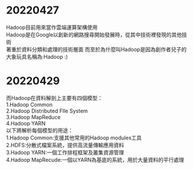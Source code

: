 # 20220427
Hadoop目前用來當作雲端運算架構使用<br>
Hadoop是在Google以創新的網路搜尋開始發展時，從其中技術裡發現的其他技術<br>
著重於資料分類和處理的技術層面
而至於為什麼叫Hadoop是因為創作者兒子的大象玩具名稱為:Hadoop :)<br>
# 20220429
而Hadoop在資料解剖上主要有四個模型：<br>
1.Hadoop Common<br>
2.Hadoop Distributed FIle System<br>
3.Hadoop MapReduce<br>
4.Hadoop YARN<br>
以下將解析每個模型的用途：<br>
1.Hadoop Common:支援其他常用的Hadoop modules工具<br>
2.HDFS:分散式檔案系統，提供高流量傳輸應用資料<br>
3.Hadoop YARN:一個工作排程框架及叢集資源管理<br>
4.Hadoop MapRecude:一個以YARN為基底的系統，用於大量資料的平行處理<br>
